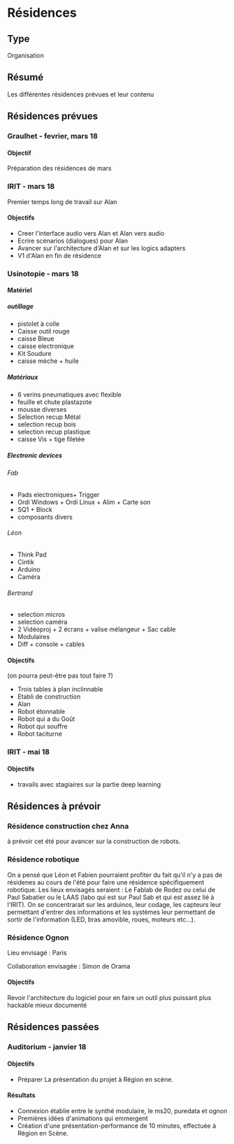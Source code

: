 # Résidences

## Type

Organisation

## Résumé

Les différentes résidences prévues et leur contenu

## Résidences prévues

### Graulhet - fevrier, mars 18

#### Objectif

Préparation des résidences de mars

### IRIT - mars 18

Premier temps long de travail sur Alan

#### Objectifs

- Creer l'interface audio vers Alan et Alan vers audio
- Ecrire scénarios (dialogues) pour Alan
- Avancer sur l'architecture d'Alan et sur les logics adapters
- V1 d'Alan en fin de résidence

### Usinotopie - mars 18

#### Matériel

##### outillage
- pistolet à colle
- Caisse outil rouge
- caisse Bleue
- caisse electronique
- Kit Soudure
- caisse mèche + huile

##### Matériaux
- 6 verins pneumatiques avec flexible
- feuille et chute plastazote
- mousse diverses
- Selection recup Métal
- selection recup bois
- selection recup plastique
- caisse Vis + tige filetée

##### Electronic devices

###### Fab  
- Pads electroniques+ Trigger
- Ordi Windows + Ordi Linux + Alim + Carte son
- SQ1 + Block
- composants divers

###### Léon
- Think Pad
- Cintik
- Arduino
- Caméra

###### Bertrand
- selection micros
- selection caméra
- 2 Vidéoproj + 2 écrans + valise mélangeur + Sac cable
- Modulaires
- Diff + console + cables

#### Objectifs

(on pourra peut-être pas tout faire ?) 

- Trois tables à plan inclinnable
- Etabli de construction
- Alan
- Robot étonnable
- Robot qui a du Goût
- Robot qui souffre
- Robot taciturne

### IRIT - mai 18

#### Objectifs

- travails avec stagiaires sur la partie deep learning

## Résidences à prévoir

### Résidence construction chez Anna

à prévoir cet été pour avancer sur la construction de robots.

### Résidence robotique

On a pensé que Léon et Fabien pourraient profiter du fait qu'il n'y a pas de résidenes au cours de l'été pour faire une résidence spécifiquement robotique. Les lieux envisagés seraient : Le Fablab de Rodez ou celui de Paul Sabatier ou le LAAS (labo qui est sur Paul Sab et qui est assez lié à l'IRIT). On se concentrarait sur les arduinos, leur codage, les capteurs leur permettant d'entrer des informations et les systèmes leur permettant de sortir de l'information (LED, bras amovible, roues, moteurs etc...).

### Résidence Ognon

Lieu envisagé : Paris

Collaboration envisagée : Simon de Orama

#### Objectifs

Revoir l'architecture du logiciel pour en faire un outil plus puissant plus hackable mieux documenté

## Résidences passées

### Auditorium - janvier 18

#### Objectifs

- Préparer La présentation du projet à Région en scène.

#### Résultats

- Connexion établie entre le synthé modulaire, le ms20, puredata et ognon
- Premières idées d'animations qui emmergent
- Création d'une présentation-performance de 10 minutes, effectuée à Région en Scène.
